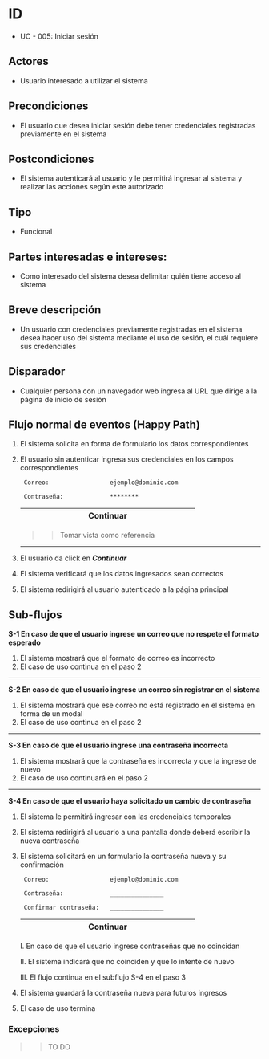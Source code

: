 # ID
 - UC - 005: Iniciar sesión
   
## Actores
 * Usuario interesado a utilizar el sistema

## Precondiciones
 * El usuario que desea iniciar sesión debe tener credenciales registradas previamente en el sistema

## Postcondiciones
 * El sistema autenticará al usuario y le permitirá ingresar al sistema y realizar las acciones según este autorizado
   
## Tipo 
 * Funcional

## Partes interesadas e intereses:
 * Como interesado del sistema desea delimitar quién tiene acceso al sistema

## Breve descripción
- Un usuario con credenciales previamente registradas en el sistema desea hacer uso del sistema mediante el uso de sesión, el cuál requiere sus credenciales

## Disparador
- Cualquier persona con un navegador web ingresa al URL que dirige a la página de inicio de sesión

## Flujo normal de eventos (Happy Path)
1. El sistema solicita en forma de formulario los datos correspondientes
2. El usuario sin autenticar ingresa sus credenciales en los campos correspondientes

        Correo:                 ejemplo@dominio.com

        Contraseña:             ********

   |||||||||Continuar|||||||||
   |-|-|-|-|-|:-:|:-:|:-:|-|-|-|:-:|-|-|-|-|-|
   >> Tomar vista como referencia
   ---
3. El usuario da click en __*Continuar*__
4. El sistema verificará que los datos ingresados sean correctos
5. El sistema redirigirá al usuario autenticado a la página principal

## Sub-flujos 
__S-1 En caso de que el usuario ingrese un correo que no respete el formato esperado__
1. El sistema mostrará que el formato de correo es incorrecto
2. El caso de uso continua en el paso 2
---
__S-2 En caso de que el usuario ingrese un correo sin registrar en el sistema__
1. El sistema mostrará que ese correo no está registrado en el sistema en forma de un modal
1. El caso de uso continua en el paso 2
---
__S-3 En caso de que el usuario ingrese una contraseña incorrecta__
1. El sistema mostrará que la contraseña es incorrecta y que la ingrese de nuevo
2. El caso de uso continuará en el paso 2
---
__S-4 En caso de que el usuario haya solicitado un cambio de contraseña__
1. El sistema le permitirá ingresar con las credenciales temporales
2. El sistema redirigirá al usuario a una pantalla donde deberá escribir la nueva contraseña
3. El sistema solicitará en un formulario la contraseña nueva y su confirmación
        
        Correo:                 ejemplo@dominio.com

        Contraseña:             _______________

        Confirmar contraseña:   _______________

   |||||||||Continuar|||||||||
   |-|-|-|-|-|:-:|:-:|:-:|-|-|-|:-:|-|-|-|-|-|

   I. En caso de que el usuario ingrese contraseñas que no coincidan

   II. El sistema indicará que no coinciden y que lo intente de nuevo

   III. El flujo continua en el subflujo S-4 en el paso 3

4. El sistema guardará la contraseña nueva para futuros ingresos
5. El caso de uso termina


### Excepciones
>> TO DO